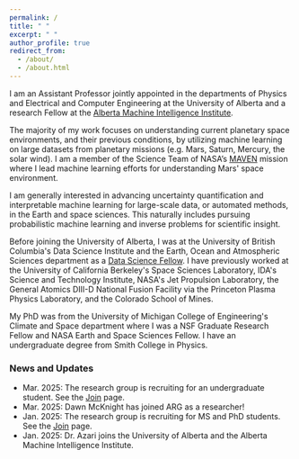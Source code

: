 ```yaml
---
permalink: /
title: " "
excerpt: " "
author_profile: true
redirect_from: 
  - /about/
  - /about.html
---
```


I am an Assistant Professor jointly appointed in the departments of Physics and Electrical and Computer Engineering at the University of Alberta and a research Fellow at the [Alberta Machine Intelligence Institute](https://www.amii.ca/). 

The majority of my work focuses on understanding current planetary space environments, and their previous conditions, by utilizing machine learning on large datasets from planetary missions (e.g. Mars, Saturn, Mercury, the solar wind). I am a member of the Science Team of NASA’s [MAVEN](https://science.nasa.gov/mission/maven/) mission where I lead machine learning efforts for understanding Mars' space environment. 

I am generally interested in advancing uncertainty quantification and interpretable machine learning for large-scale data, or automated methods, in the Earth and space sciences. This naturally includes pursuing probabilistic machine learning and inverse problems for scientific insight.

Before joining the University of Alberta, I was at the University of British Columbia's Data Science Institute and the Earth, Ocean and Atmospheric Sciences department as a [Data Science Fellow](https://dsi.ubc.ca/projects/2023/gaussian-processes-advancing-understanding-planetary-magnetism-spacecraft). I have previously worked at the University of California Berkeley's Space Sciences Laboratory, IDA's Science and Technology Institute, NASA's Jet Propulsion Laboratory, the General Atomics DIII-D National Fusion Facility via the Princeton Plasma Physics Laboratory, and the Colorado School of Mines. 

My PhD was from the University of Michigan College of Engineering's Climate and Space department where I was a NSF Graduate Research Fellow and NASA Earth and Space Sciences Fellow. I have an undergraduate degree from Smith College in Physics. 

### News and Updates

- Mar. 2025: The research group is recruiting for an undergraduate student. See the [Join](https://abbyazari.github.io/join/) page.
- Mar. 2025: Dawn McKnight has joined ARG as a researcher!
- Jan. 2025: The research group is recruiting for MS and PhD students. See the [Join](https://abbyazari.github.io/join/) page.
- Jan. 2025: Dr. Azari joins the University of Alberta and the Alberta Machine Intelligence Institute.













